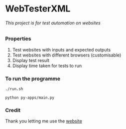 # WebTesterXML
###### This project is for test automation on websites

### Properties
1. Test websites with inputs and expected outputs
2. Test websites with different browsers (customisable)
3. Display test result
4. Display time taken for tests to run

### To run the programme
```
./run.sh
```
```
python py-apps/main.py
```

### Credit
Thank you letting me use the [website](https://mdn.github.io/dom-examples/indexeddb-api/index.html)
